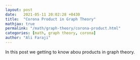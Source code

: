 ```yaml
---
layout: post
date:   2021-05-11 20:02:28 +0430
title:  "Corona Product in Graph Theory"
mathjax: true
permalink: "/math/graph-theory/corona-product.html"
categories: [math, graph theory, corona]
author: "Ali Faraji"
---
```


In this post we getting to know abou products in graph theory.
